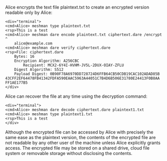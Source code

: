 
Alice encrypts the text file plaintext.txt to create an encrypted version
readable only by Alice:


~~~~
<div="terminal">
<cmd>Alice> meshman type plaintext.txt
<rsp>This is a test
<cmd>Alice> meshman dare encode plaintext.txt ciphertext.dare /encrypt ^
    alice@example.com 
<cmd>Alice> meshman dare verify ciphertext.dare
<rsp>File: ciphertext.dare
    Bytes: 16
    Encryption Algorithm: A256CBC
        Recipient: MCX2-6Y4I-HVHM-JV5L-2DUX-OIAY-ZFLU
    Digest Algorithm: S512
    Payload Digest: 0B90F78A6970DD728724D6FFB64CB50CDB19CAC102ADAD85B
43CFF2EF64478FB41342FDFA590EAAC5963A44051C7B4D6B506E31780E24413F0B8AA
FF1AE177B5
</div>
~~~~

Alice can recover the file at any time using the decryption command:


~~~~
<div="terminal">
<cmd>Alice> meshman dare decode ciphertext.dare plaintext1.txt
<cmd>Alice> meshman type plaintext1.txt
<rsp>This is a test
</div>
~~~~

Although the encrypted file can be accessed by Alice with precisely the same ease as the plaintext
version, the contents of the encrypted file are not readable by any other user of the machine unless 
Alice explicitly grants access. The encrypted file may be stored on a shared drive, cloud file system
or removable storage without disclosing the contents.

